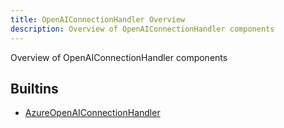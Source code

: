 ```yaml
---
title: OpenAIConnectionHandler Overview
description: Overview of OpenAIConnectionHandler components
---
```

Overview of OpenAIConnectionHandler components
## Builtins
* [AzureOpenAIConnectionHandler](/docs/components/openaiconnectionhandler/azureopenaiconnectionhandler/)